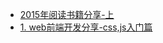 - [2015年阅读书籍分享-上](https://www.zybuluo.com/jikeytang/note/90190)
- [1. web前端开发分享-css,js入门篇](http://www.cnblogs.com/jikey/p/3600308.html)
